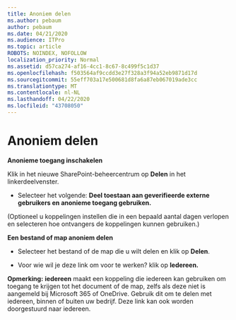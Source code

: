 ```yaml
---
title: Anoniem delen
ms.author: pebaum
author: pebaum
ms.date: 04/21/2020
ms.audience: ITPro
ms.topic: article
ROBOTS: NOINDEX, NOFOLLOW
localization_priority: Normal
ms.assetid: d57ca274-af16-4cc1-8c67-8c499f5c1d37
ms.openlocfilehash: f503564af9ccdd3e27f328a3f94a52eb9871d17d
ms.sourcegitcommit: 55eff703a17e500681d8fa6a87eb067019ade3cc
ms.translationtype: MT
ms.contentlocale: nl-NL
ms.lasthandoff: 04/22/2020
ms.locfileid: "43708050"
---
```

# <a name="anonymous-sharing"></a>Anoniem delen

 **Anonieme toegang inschakelen**
  
Klik in het nieuwe SharePoint-beheercentrum op **Delen** in het linkerdeelvenster. 
  
- Selecteer het volgende: **Deel toestaan aan geverifieerde externe gebruikers en anonieme toegang gebruiken.**
  
(Optioneel u koppelingen instellen die in een bepaald aantal dagen verlopen en selecteren hoe ontvangers de koppelingen kunnen gebruiken.)
    
 **Een bestand of map anoniem delen**
  
- Selecteer het bestand of de map die u wilt delen en klik op **Delen**. 
    
- Voor wie wil je deze link om voor te werken? klik op **Iedereen.**
  
 **Opmerking:** **iedereen** maakt een koppeling die iedereen kan gebruiken om toegang te krijgen tot het document of de map, zelfs als deze niet is aangemeld bij Microsoft 365 of OneDrive. Gebruik dit om te delen met iedereen, binnen of buiten uw bedrijf. Deze link kan ook worden doorgestuurd naar iedereen. 
    

